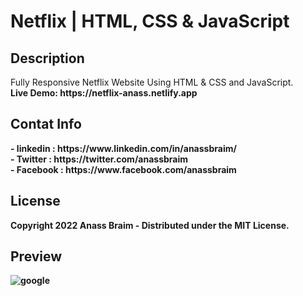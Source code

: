 # Netflix | HTML, CSS & JavaScript

<h2> Description </h2>
Fully Responsive Netflix Website Using HTML & CSS and JavaScript. <br>
<b>Live Demo:<b> https://netflix-anass.netlify.app

<h2> Contat Info </h2>
- linkedin : https://www.linkedin.com/in/anassbraim/ <br>
- Twitter : https://twitter.com/anassbraim <br>
- Facebook : https://www.facebook.com/anassbraim <br>

<h2> License </h2>
<p>Copyright 2022 Anass Braim - Distributed under the MIT License.
<br>
 <h2> Preview</h2>
<img src="https://pbs.twimg.com/media/Fh8FEVPWYAADKXb?format=jpg&name=large" alt="google"/>
